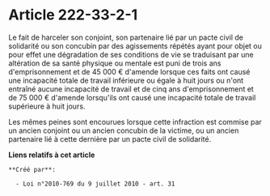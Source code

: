 # Article 222-33-2-1

Le fait de harceler son conjoint, son partenaire lié par un pacte civil de solidarité ou son concubin par des agissements
répétés ayant pour objet ou pour effet une dégradation de ses conditions de vie se traduisant par une altération de sa santé
physique ou mentale est puni de trois ans d'emprisonnement et de 45 000 € d'amende lorsque ces faits ont causé une incapacité
totale de travail inférieure ou égale à huit jours ou n'ont entraîné aucune incapacité de travail et de cinq ans
d'emprisonnement et de 75 000 € d'amende lorsqu'ils ont causé une incapacité totale de travail supérieure à huit jours. 

Les mêmes peines sont encourues lorsque cette infraction est commise par un ancien conjoint ou un ancien concubin de la
victime, ou un ancien partenaire lié à cette dernière par un pacte civil de solidarité.

**Liens relatifs à cet article**

	**Créé par**:

	  - Loi n°2010-769 du 9 juillet 2010 - art. 31
